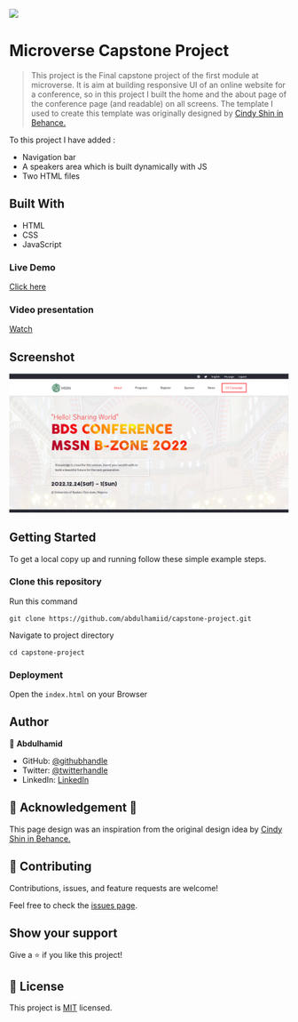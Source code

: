![](https://img.shields.io/badge/Microverse-blueviolet)

# Microverse Capstone Project

> This project is the Final capstone project of the first module at microverse. It is aim at building responsive UI of an online website for a conference, so in this project I built the home and the about page of the conference page (and readable) on all screens.
The template I used to create this template was originally designed by [Cindy Shin in Behance.](https://www.behance.net/adagio07)

To this project I have added :

- Navigation bar
- A speakers area which is built dynamically with JS
- Two HTML files

## Built With

- HTML
- CSS 
- JavaScript

### Live Demo
[Click here](https://abdulhamiid.github.io/capstone-project/)

### Video presentation
[Watch](https://www.loom.com/share/fbd0cd5669154c6ca6c16a706afd6227)

## Screenshot
![screenshot](./images/showcaseimg.png)

## Getting Started

To get a local copy up and running follow these simple example steps.

### Clone this repository
Run this command
```
git clone https://github.com/abdulhamiid/capstone-project.git
```
Navigate to project directory
```
cd capstone-project
```
### Deployment

Open the ```index.html``` on your Browser


## Author

👤 **Abdulhamid**

- GitHub: [@githubhandle](https://github.com/abdulhamiid)
- Twitter: [@twitterhandle](https://twitter.com/abdulhamid_adio)
- LinkedIn: [LinkedIn](https://linkedin.com/in/abdulhamid-adio)

## 👏 Acknowledgement 🥇
This page design was an inspiration from the original design idea by [Cindy Shin in Behance.](https://www.behance.net/adagio07)

## 🤝 Contributing

Contributions, issues, and feature requests are welcome!

Feel free to check the [issues page](https://github.com/abdulhamiid/capstone-project/issues).

## Show your support

Give a ⭐️ if you like this project!

## 📝 License
This project is [MIT](./LICENSE) licensed.
